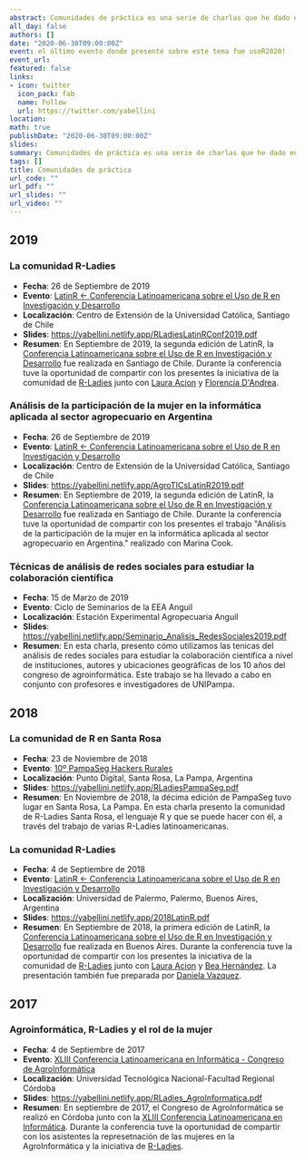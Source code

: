 ```yaml
---
abstract: Comunidades de práctica es una serie de charlas que he dado en diversos ámbitos y con diferente nivel de detalle pero que tiene como objetivo introducir conceptos relacionados con las comunidades de práctica, la brecha de género, la colaboración científica, la ciencia abierta, la reproducibilidad y la educación sobre tecnología.  En estas charlas comparto con los asistentes detalles de diferentes comunidades de práctica en Argetina, Latonoamérica y el mundo y los desarrollos que hacemos en estas comunidades relacionados a sus objetivos. 
all_day: false
authors: []
date: "2020-06-30T09:00:00Z"
event: el último evento donde presenté sobre este tema fue useR2020!
event_url: 
featured: false
links:
- icon: twitter
  icon_pack: fab
  name: Follow
  url: https://twitter.com/yabellini 
location: 
math: true
publishDate: "2020-06-30T09:00:00Z"
slides: 
summary: Comunidades de práctica es una serie de charlas que he dado en diversos ámbitos y con diferente nivel de detalle pero que tiene como objetivo introducir conceptos relacionados con las comunidades de práctica, la brecha de género, la colaboración científica, la ciencia abierta y la reproducibilidad.  En estas charlas comparto con los asistentes detalles de diferentes comunidades de práctica en Argetina, Latonoamérica y el mundo y los desarrollos que hacemos en estas comunidades relacionados a sus objetivos. 
tags: []
title: Comunidades de práctica
url_code: ""
url_pdf: ""
url_slides: ""
url_video: ""
---
```


## 2019

### La comunidad R-Ladies
- **Fecha**: 26 de Septiembre de 2019
- **Evento**: [LatinR <- Conferencia Latinoamericana sobre el Uso de R en Investigación y Desarrollo](https://latin-r.com/)
- **Localización**: Centro de Extensión de la Universidad Católica, Santiago de Chile
- **Slides**: https://yabellini.netlify.app/RLadiesLatinRConf2019.pdf
- **Resumen**: En Septiembre de 2019, la segunda edición de LatinR, la [Conferencia Latinoamericana sobre el Uso de R en Investigación y Desarrollo](https://github.com/LatinR/presentaciones-LatinR2018) fue realizada en Santiago de Chile. Durante la conferencia tuve la oportunidad de compartir con los presentes la iniciativa de la comunidad de [R-Ladies](https://rladies.org/) junto con [Laura Acion](http://lacion.rbind.io/) y [Florencia D'Andrea](https://twitter.com/cantoflor_87). 

### Análisis de la participación de la mujer en la informática aplicada al sector agropecuario en Argentina
- **Fecha**: 26 de Septiembre de 2019
- **Evento**: [LatinR <- Conferencia Latinoamericana sobre el Uso de R en Investigación y Desarrollo](https://latin-r.com/)
- **Localización**: Centro de Extensión de la Universidad Católica, Santiago de Chile
- **Slides**: https://yabellini.netlify.app/AgroTICsLatinR2019.pdf
- **Resumen**: En Septiembre de 2019, la segunda edición de LatinR, la [Conferencia Latinoamericana sobre el Uso de R en Investigación y Desarrollo](https://github.com/LatinR/presentaciones-LatinR2018) fue realizada en Santiago de Chile. Durante la conferencia tuve la oportunidad de compartir con los presentes el trabajo "Análisis de la participación de la mujer en la informática aplicada al sector agropecuario en Argentina." realizado con Marina Cook.

### Técnicas de análisis de redes sociales para estudiar la colaboración científica
- **Fecha**: 15 de Marzo de 2019
- **Evento**: Ciclo de Seminarios de la EEA Anguil
- **Localización**: Estación Experimental Agropecuaria Anguil
- **Slides**: https://yabellini.netlify.app/Seminario_Analisis_RedesSociales2019.pdf
- **Resumen**: En esta charla, presento cómo utilizamos las tenicas del análisis de redes sociales para estudiar la colaboración científica a nivel de instituciones, autores y ubicaciones geográficas de los 10 años del congreso de agroinformática. Este trabajo se ha llevado a cabo en conjunto con profesores e investigadores de UNIPampa.


## 2018

### La comunidad de R en Santa Rosa
- **Fecha**: 23 de Noviembre de 2018
- **Evento**: [10º PampaSeg Hackers Rurales](https://www.pampaseg.org/) 
- **Localización**: Punto Digital, Santa Rosa, La Pampa, Argentina
- **Slides**: https://yabellini.netlify.app/RLadiesPampaSeg.pdf
- **Resumen**: En Noviembre de 2018, la décima edición de PampaSeg tuvo lugar en Santa Rosa, La Pampa. En esta charla presento la comunidad de R-Ladies Santa Rosa, el lenguaje R y que se puede hacer con él, a través del trabajo de varias R-Ladies latinoamericanas. 

### La comunidad R-Ladies
- **Fecha**: 4 de Septiembre de 2018
- **Evento**: [LatinR <- Conferencia Latinoamericana sobre el Uso de R en Investigación y Desarrollo](https://latin-r.com/)
- **Localización**: Universidad de Palermo, Palermo, Buenos Aires, Argentina
- **Slides**: https://yabellini.netlify.app/2018LatinR.pdf
- **Resumen**: En Septiembre de 2018, la primera edición de LatinR, la [Conferencia Latinoamericana sobre el Uso de R en Investigación y Desarrollo](https://github.com/LatinR/presentaciones-LatinR2018) fue realizada en Buenos Aires. Durante la conferencia tuve la oportunidad de compartir con los presentes la iniciativa de la comunidad de [R-Ladies](https://rladies.org/) junto con [Laura Acion](http://lacion.rbind.io/) y [Bea Hernández](https://twitter.com/chucheria). La presentación también fue preparada por [Daniela Vazquez](https://d4tagirl.com/).

## 2017

### Agroinformática, R-Ladies y el rol de la mujer
- **Fecha**: 4 de Septiembre de 2017
- **Evento**:  [XLIII Conferencia Latinoamericana en Informática -  Congreso de AgroInformática](https://clei.org/clei2017/index.html)
- **Localización**: Universidad Tecnológica Nacional-Facultad Regional Córdoba
- **Slides**: https://yabellini.netlify.app/RLadies_AgroInformatica.pdf
- **Resumen**: En septiembre de 2017, el Congreso de AgroInformática se realizó en Córdoba junto con la [XLIII Conferencia Latinoamericana en Informática](https://clei.org/clei2017/index.html). Durante la conferencia tuve la oportunidad de compartir con los asistentes la represetnación de las mujeres en la AgroInformática y la iniciativa de [R-Ladies](https://rladies.org/).


